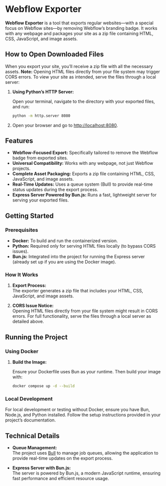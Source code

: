 
# Webflow Exporter

**Webflow Exporter** is a tool that exports regular websites—with a special focus on Webflow sites—by removing Webflow’s branding badge. It works with any webpage and packages your site as a zip file containing HTML, CSS, JavaScript, and image assets.

## How to Open Downloaded Files

When you export your site, you’ll receive a zip file with all the necessary assets. **Note:** Opening HTML files directly from your file system may trigger CORS errors. To view your site as intended, serve the files through a local server:

1. **Using Python’s HTTP Server:**

   Open your terminal, navigate to the directory with your exported files, and run:

   ```bash
   python -m http.server 8080
   ```

2. Open your browser and go to [http://localhost:8080](http://localhost:8080).

## Features

- **Webflow-Focused Export:** Specifically tailored to remove the Webflow badge from exported sites.
- **Universal Compatibility:** Works with any webpage, not just Webflow projects.
- **Complete Asset Packaging:** Exports a zip file containing HTML, CSS, JavaScript, and image assets.
- **Real-Time Updates:** Uses a queue system (Bull) to provide real-time status updates during the export process.
- **Express Server Powered by Bun.js:** Runs a fast, lightweight server for serving your exported files.

## Getting Started

### Prerequisites

- **Docker:** To build and run the containerized version.
- **Python:** Required only for serving HTML files locally (to bypass CORS issues).
- **Bun.js:** Integrated into the project for running the Express server (already set up if you are using the Docker image).

### How It Works

1. **Export Process:**  
   The exporter generates a zip file that includes your HTML, CSS, JavaScript, and image assets.

2. **CORS Issue Notice:**  
   Opening HTML files directly from your file system might result in CORS errors. For full functionality, serve the files through a local server as detailed above.

## Running the Project

### Using Docker

1. **Build the Image:**

   Ensure your Dockerfile uses Bun as your runtime. Then build your image with:

   ```bash
   docker compose up -d --build
   ```

### Local Development

For local development or testing without Docker, ensure you have Bun, Node.js, and Python installed. Follow the setup instructions provided in your project’s documentation.

## Technical Details

- **Queue Management:**  
  The project uses [Bull](https://github.com/OptimalBits/bull) to manage job queues, allowing the application to provide real-time updates on the export process.

- **Express Server with Bun.js:**  
  The server is powered by Bun.js, a modern JavaScript runtime, ensuring fast performance and efficient resource usage.